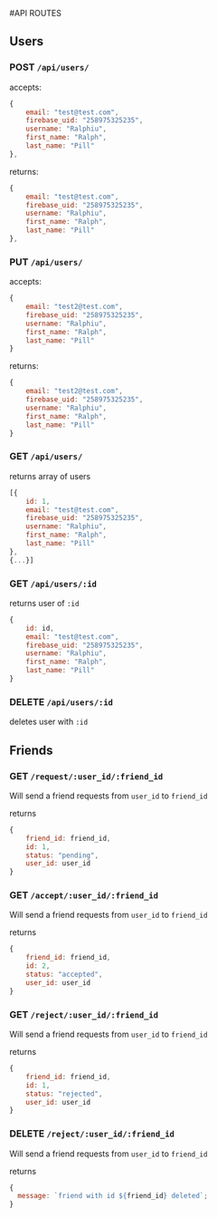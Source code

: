 #API ROUTES

## Users

### POST `/api/users/`

accepts:

```javascript
{
    email: "test@test.com",
    firebase_uid: "258975325235",
    username: "Ralphiu",
    first_name: "Ralph",
    last_name: "Pill"
},
```

returns:

```javascript
{
    email: "test@test.com",
    firebase_uid: "258975325235",
    username: "Ralphiu",
    first_name: "Ralph",
    last_name: "Pill"
},
```

### PUT `/api/users/`

accepts:

```javascript
{
    email: "test2@test.com",
    firebase_uid: "258975325235",
    username: "Ralphiu",
    first_name: "Ralph",
    last_name: "Pill"
}
```

returns:

```javascript
{
    email: "test2@test.com",
    firebase_uid: "258975325235",
    username: "Ralphiu",
    first_name: "Ralph",
    last_name: "Pill"
}
```

### GET `/api/users/`

returns array of users

```javascript
[{
    id: 1,
    email: "test@test.com",
    firebase_uid: "258975325235",
    username: "Ralphiu",
    first_name: "Ralph",
    last_name: "Pill"
},
{...}]
```

### GET `/api/users/:id`

returns user of `:id`

```javascript
{
    id: id,
    email: "test@test.com",
    firebase_uid: "258975325235",
    username: "Ralphiu",
    first_name: "Ralph",
    last_name: "Pill"
}
```

### DELETE `/api/users/:id`

deletes user with `:id`

## Friends

### GET `/request/:user_id/:friend_id`

Will send a friend requests from `user_id` to `friend_id`

returns

```javascript
{
    friend_id: friend_id,
    id: 1,
    status: "pending",
    user_id: user_id
}
```

### GET `/accept/:user_id/:friend_id`

Will send a friend requests from `user_id` to `friend_id`

returns

```javascript
{
    friend_id: friend_id,
    id: 2,
    status: "accepted",
    user_id: user_id
}
```

### GET `/reject/:user_id/:friend_id`

Will send a friend requests from `user_id` to `friend_id`

returns

```javascript
{
    friend_id: friend_id,
    id: 1,
    status: "rejected",
    user_id: user_id
}
```

### DELETE `/reject/:user_id/:friend_id`

Will send a friend requests from `user_id` to `friend_id`

returns

```javascript
{
  message: `friend with id ${friend_id} deleted`;
}
```
